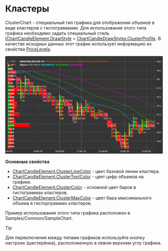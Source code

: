 # Кластеры

ClusterChart \- специальный тип графика для отображения объемов в виде кластеров с гистограммами. Для использования этого типа графика необходимо задать специальный стиль [IChartCandleElement.DrawStyle](xref:StockSharp.Charting.IChartCandleElement.DrawStyle) \= [ChartCandleDrawStyles.ClusterProfile](xref:StockSharp.Charting.ChartCandleDrawStyles.ClusterProfile). В качестве исходных данных этот график использует информацию из свойства [PriceLevels](xref:StockSharp.Messages.CandleMessage.PriceLevels). 

![Gui ClasterChart](../../../../images/gui_clasterchart.png)

**Основные свойства**

- [ChartCandleElement.ClusterLineColor](xref:StockSharp.Xaml.Charting.ChartCandleElement.ClusterLineColor) \- цвет базовой линии кластера. 
- [ChartCandleElement.ClusterTextColor](xref:StockSharp.Xaml.Charting.ChartCandleElement.ClusterTextColor) \- цвет цифр объемов на графике. 
- [ChartCandleElement.ClusterColor](xref:StockSharp.Xaml.Charting.ChartCandleElement.ClusterColor) \- основной цвет баров в гистограммах кластеров. 
- [ChartCandleElement.ClusterMaxColor](xref:StockSharp.Xaml.Charting.ChartCandleElement.ClusterMaxColor) \- цвет бара максимального объема в гисторграммах кластеров. 

Пример использования этого типа графика расположен в Samples\/Common\/SampleChart. 

> [!TIP]
> Для переключения между типами графиков используйте кнопку настроек (шестерёнка), расположенную в левом верхнем углу графика.
